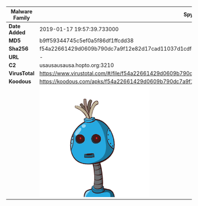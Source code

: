 | Malware Family | SpyNote                                                      |
| -------------- | ------------------------------------------------------------ |
| **Date Added** | 2019-01-17 19:57:39.733000                                                   |
| **MD5**        | b9ff59344745c5ef0a5f86df1ffcdd38                             |
| **Sha256**     | f54a22661429d0609b790dc7a9f12e82d17cad11037d1cdfc2358895df2b5750 |
| **URL**        | -                                                            |
| **C2**         | usausausausa.hopto.org:3210 |
| **VirusTotal** | https://www.virustotal.com/#/file/f54a22661429d0609b790dc7a9f12e82d17cad11037d1cdfc2358895df2b5750/detection |
| **Koodous**    | https://koodous.com/apks/f54a22661429d0609b790dc7a9f12e82d17cad11037d1cdfc2358895df2b5750 |
|                | ![](../assets/f54a22661429d0609b790dc7a9f12e82d17cad11037d1cdfc2358895df2b5750.png) |